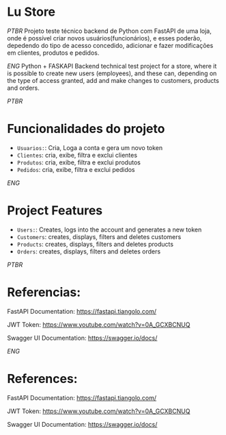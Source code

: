 # Lu Store

_*PTBR*_ Projeto teste técnico backend de Python com FastAPI de uma loja, onde é possível criar novos usuários(funcionários), e esses poderão, depedendo do tipo de acesso concedido, adicionar e fazer modificações em clientes, produtos e pedidos.

_*ENG*_ Python + FASKAPI Backend technical test project for a store, where it is possible to create new users (employees), and these can, depending on the type of access granted, add and make changes to customers, products and orders.




_*PTBR*_
# Funcionalidades do projeto
- `Usuarios:`: Cria, Loga a conta e gera um novo token
- `Clientes`: cria, exibe, filtra e exclui clientes
- `Produtos`: cria, exibe, filtra e exclui produtos
- `Pedidos`: cria, exibe, filtra e exclui pedidos

_*ENG*_
# Project Features
- `Users:`: Creates, logs into the account and generates a new token
- `Customers`: creates, displays, filters and deletes customers
- `Products`: creates, displays, filters and deletes products
- `Orders`: creates, displays, filters and deletes orders


_*PTBR*_
# Referencias:

FastAPI Documentation: https://fastapi.tiangolo.com/

JWT Token: https://www.youtube.com/watch?v=0A_GCXBCNUQ

Swagger UI Documentation: https://swagger.io/docs/

_*ENG*_
# References:

FastAPI Documentation: https://fastapi.tiangolo.com/

JWT Token: https://www.youtube.com/watch?v=0A_GCXBCNUQ

Swagger UI Documentation: https://swagger.io/docs/